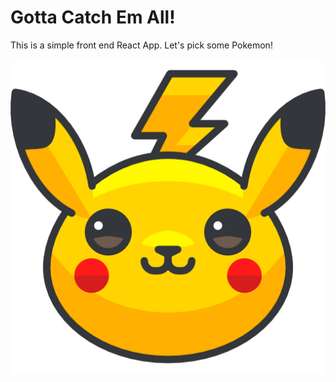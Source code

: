 # Gotta Catch Em All!

This is a simple front end React App. Let's pick some Pokemon!

![pikachu](https://github.com/teknoboten/catch-em-all/blob/main/react-front-end/public/pika512.png)
